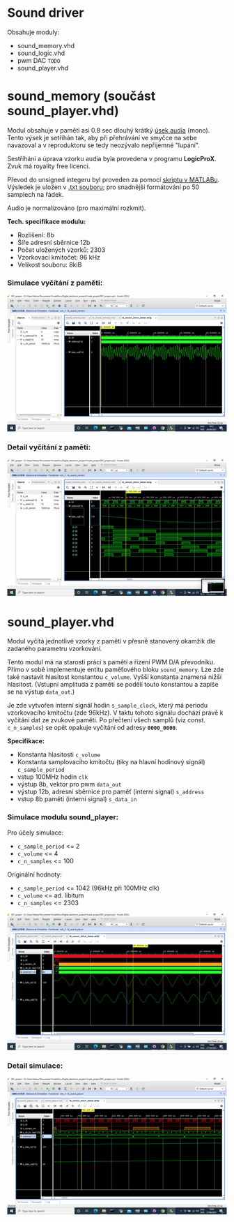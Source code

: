 # Sound driver
Obsahuje moduly:
* sound_memory.vhd
* sound_logic.vhd
* pwm DAC `TODO`
* sound_player.vhd

# sound_memory (součást sound_player.vhd)
Modul obsahuje v paměti asi 0.8 sec dlouhý krátký [úsek audia](bump.wav) (mono). Tento výsek je setříhán tak, aby při přehrávání ve smyčce na sebe navazoval a v reproduktoru se tedy neozývalo nepřijemné "lupání".

Sestříhání a úprava vzorku audia byla provedena v programu **LogicProX**. Zvuk má royality free licenci.

Převod do unsigned integeru byl proveden za pomocí [skriptu v MATLABu](waw2array.m). Výsledek je uložen v [.txt souboru](sound_string.txt); pro snadnější formátování po 50 samplech na řádek.

 Audio je normalizováno (pro maximální rozkmit).

**Tech. specifikace modulu:**
* Rozlišení: 8b
* Šíře adresní sběrnice 12b
* Počet uložených vzorků: 2303
* Vzorkovací kmitočet: 96 kHz
* Velikost souboru: 8kiB

### Simulace vyčítání z paměti:
![sim1](img/simulations/Memory_test.png)
### Detail vyčítání z paměti:
![sim2](img/simulations/Memory_test_detail.png)

# sound_player.vhd
Modul vyčítá jednotlivé vzorky z paměti v přesně stanovený okamžik dle zadaného parametru vzorkování. 

Tento modul má na starosti práci s pamětí a řízení PWM D/A převodníku. Přímo v sobě implementuje entitu paměťového bloku `sound_memory`. Lze zde také nastavit hlasitost konstantou `c_volume`. Vyšší konstanta znamená nižší hlasitost. (Vstupní amplituda z paměti se podělí touto konstantou a zapíše se na výstup `data_out`.)

Je zde vytvořen interní signál hodin `s_sample_clock`, který má periodu vzorkovacího kmitočtu (zde 96kHz). V taktu tohoto signálu dochází právě k vyčítání dat ze zvukové paměti. Po přečtení všech samplů (viz const. `c_n_samples`) se opět opakuje vyčítání od adresy **`0000_0000`**.

**Specifikace:**
* Konstanta hlasitosti `c_volume`
* Konstanta samplovaciho kmitočtu (tiky na hlavní hodinový signál) `c_sample_period`
* vstup 100MHz hodin `clk`
* výstup 8b, vektor pro pwm `data_out`
* výstup 12b, adresní sběrnice pro paměť (interni signal) `s_address`
* vstup 8b paměti (interni signal) `s_data_in`

### Simulace modulu sound_player:
Pro účely simulace:
* `c_sample_period` <= 2
* `c_volume` <= 4
* `c_n_samples` <= 100

Originální hodnoty:
* `c_sample_period` <= 1042 (96kHz při 100MHz clk)
* `c_volume` <=  ad. libitum
* `c_n_samples` <= 2303

![sim3](img/simulations/sound_player_test.png)
### Detail simulace:
![sim4](img/simulations/sound_player_test_detail.png)